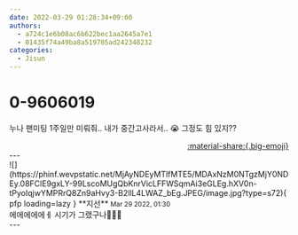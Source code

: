 ```yaml
---
date: 2022-03-29 01:28:34+09:00
authors:
  - a724c1e6b08ac6b622bec1aa2645a7e1
  - 01435f74a49ba8a519705ad242348232
categories:
  - Jisun
---
```


# 0-9606019

<div class="post-container" markdown="1">
<div class="content-container md-sidebar__scrollwrap" markdown="1">

누나 팬미팅 1주일만 미뤄줘..  내가 중간고사라서.. 😭 그정도 힘 있지??

</div>
</div>

<div style="text-align: right;" markdown="1">
<a href="https://weverse.io/fromis9/fanpost/0-9606019" style="text-align: right;">:material-share:{.big-emoji}</a>
</div>
---

<div class="comments-container md-sidebar__scrollwrap" markdown="1">
<div class="comment" markdown="1">
<div class='id-container' markdown="1">
![](https://phinf.wevpstatic.net/MjAyNDEyMTlfMTE5/MDAxNzM0NTgzMjY0NDEy.08FClE9gxLY-99LscoMUgQbKnrVicLFFWSqmAi3eGLEg.hXV0n-tPyoIqjwYMPRrQ8Zn9aHvy3-B2llL4LWAZ_bEg.JPEG/image.jpg?type=s72){ pfp loading=lazy }
**<span class="artist">지선</span>** <small>Mar 29 2022, 01:30</small><br>
</div>
<div class='comment-body' markdown="1">
에에에에에ㅔ 시기가 그랬구나🤦🏻‍♀️
</div>
</div>
</div>
---
